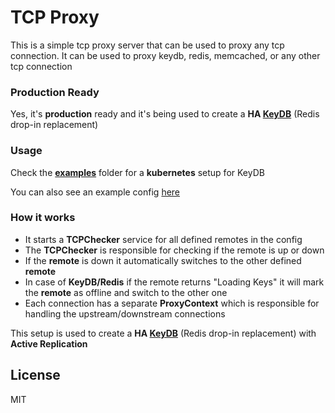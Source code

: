 # TCP Proxy 
This is a simple tcp proxy server that can be used to proxy any tcp connection. It can be used to proxy keydb, redis, memcached, or any other tcp connection

### Production Ready
Yes, it's **production** ready and it's being used to create a **HA <a href="https://keydb.dev">KeyDB</a>** (Redis drop-in replacement)

### Usage
Check the <a href="examples/kubernetes">**examples**</a> folder for a **kubernetes** setup for KeyDB

You can also see an example config <a href="config.json.example">here</a> 

### How it works
- It starts a **TCPChecker** service for all defined remotes in the config
- The **TCPChecker** is responsible for checking if the remote is up or down
- If the **remote** is down it automatically switches to the other defined **remote**
- In case of **KeyDB/Redis** if the remote returns "Loading Keys" it will mark the **remote** as offline and switch to the other one
- Each connection has a separate **ProxyContext** which is responsible for handling the upstream/downstream connections

This setup is used to create a **HA <a href="https://keydb.dev">KeyDB</a>** (Redis drop-in replacement) with **Active Replication**

<a name="license"></a>
## License

MIT
